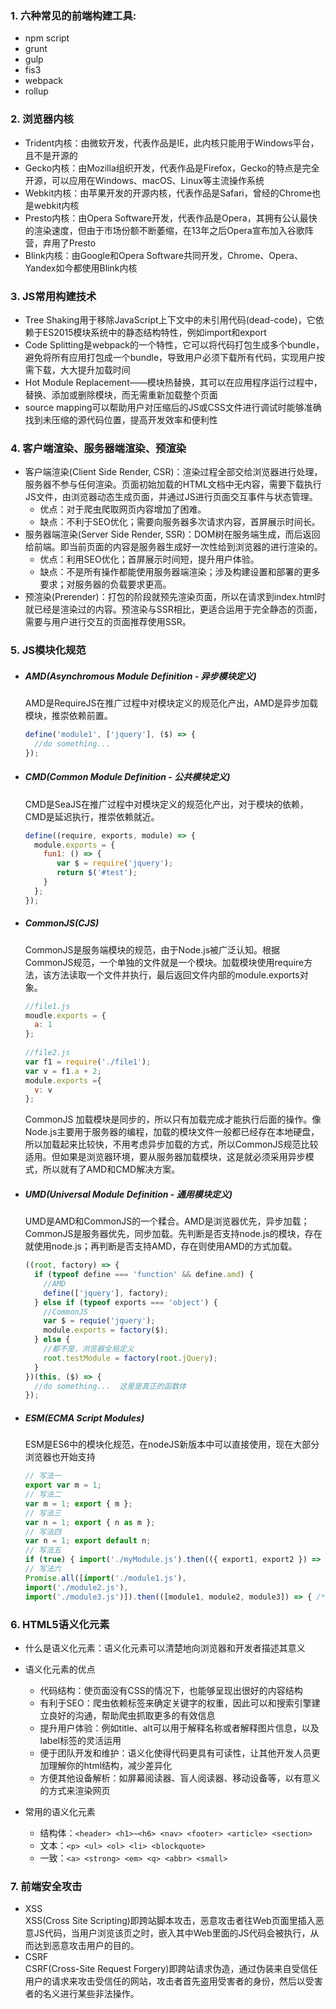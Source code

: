 ### 1. 六种常见的前端构建工具: 
+ npm script
+ grunt
+ gulp
+ fis3
+ webpack
+ rollup

### 2. 浏览器内核
+ Trident内核：由微软开发，代表作品是IE，此内核只能用于Windows平台，且不是开源的
+ Gecko内核：由Mozilla组织开发，代表作品是Firefox，Gecko的特点是完全开源，可以应用在Windows、macOS、Linux等主流操作系统
+ Webkit内核：由苹果开发的开源内核，代表作品是Safari，曾经的Chrome也是webkit内核
+ Presto内核：由Opera Software开发，代表作品是Opera，其拥有公认最快的渲染速度，但由于市场份额不断萎缩，在13年之后Opera宣布加入谷歌阵营，弃用了Presto
+ Blink内核：由Google和Opera Software共同开发，Chrome、Opera、Yandex如今都使用Blink内核

### 3. JS常用构建技术
+ Tree Shaking用于移除JavaScript上下文中的未引用代码(dead-code)，它依赖于ES2015模块系统中的静态结构特性，例如import和export
+ Code Splitting是webpack的一个特性，它可以将代码打包生成多个bundle，避免将所有应用打包成一个bundle，导致用户必须下载所有代码，实现用户按需下载，大大提升加载时间
+ Hot Module Replacement——模块热替换，其可以在应用程序运行过程中，替换、添加或删除模块，而无需重新加载整个页面
+ source mapping可以帮助用户对压缩后的JS或CSS文件进行调试时能够准确找到未压缩的源代码位置，提高开发效率和便利性

### 4. 客户端渲染、服务器端渲染、预渲染
+ 客户端渲染(Client Side Render, CSR)：渲染过程全部交给浏览器进行处理，服务器不参与任何渲染。页面初始加载的HTML文档中无内容，需要下载执行JS文件，由浏览器动态生成页面，并通过JS进行页面交互事件与状态管理。
    + 优点：对于爬虫爬取网页内容增加了困难。
    + 缺点：不利于SEO优化；需要向服务器多次请求内容，首屏展示时间长。
+ 服务器端渲染(Server Side Render, SSR)：DOM树在服务端生成，而后返回给前端。即当前页面的内容是服务器生成好一次性给到浏览器的进行渲染的。
    + 优点：利用SEO优化；首屏展示时间短，提升用户体验。
    + 缺点：不是所有操作都能使用服务器端渲染；涉及构建设置和部署的更多要求；对服务器的负载要求更高。
+ 预渲染(Prerender)：打包的阶段就预先渲染页面，所以在请求到index.html时就已经是渲染过的内容。预渲染与SSR相比，更适合运用于完全静态的页面，需要与用户进行交互的页面推荐使用SSR。

### 5. JS模块化规范
+ ##### AMD(Asynchromous Module Definition - 异步模块定义)
    AMD是RequireJS在推广过程中对模块定义的规范化产出，AMD是异步加载模块，推崇依赖前置。
    ```javascript
    define('module1', ['jquery'], ($) => {
      //do something...
    });
    ```

+ ##### CMD(Common Module Definition - 公共模块定义)
    CMD是SeaJS在推广过程中对模块定义的规范化产出，对于模块的依赖，CMD是延迟执行，推崇依赖就近。
    ```javascript
    define((require, exports, module) => {
      module.exports = {
        fun1: () => {
           var $ = require('jquery');
           return $('#test');
        }
      };
    });
    ```

+ ##### CommonJS(CJS)
    CommonJS是服务端模块的规范，由于Node.js被广泛认知。根据CommonJS规范，一个单独的文件就是一个模块。加载模块使用require方法，该方法读取一个文件并执行，最后返回文件内部的module.exports对象。
    ```javascript
    //file1.js
    moudle.exports = {
      a: 1
    };
     
    //file2.js
    var f1 = require('./file1');
    var v = f1.a + 2;
    module.exports ={
      v: v
    };
    ```
    CommonJS 加载模块是同步的，所以只有加载完成才能执行后面的操作。像Node.js主要用于服务器的编程，加载的模块文件一般都已经存在本地硬盘，所以加载起来比较快，不用考虑异步加载的方式，所以CommonJS规范比较适用。但如果是浏览器环境，要从服务器加载模块，这是就必须采用异步模式，所以就有了AMD和CMD解决方案。

+ ##### UMD(Universal Module Definition - 通用模块定义)
    UMD是AMD和CommonJS的一个糅合。AMD是浏览器优先，异步加载；CommonJS是服务器优先，同步加载。先判断是否支持node.js的模块，存在就使用node.js；再判断是否支持AMD，存在则使用AMD的方式加载。
    ```javascript
    ((root, factory) => {
      if (typeof define === 'function' && define.amd) {
        //AMD
        define(['jquery'], factory);
      } else if (typeof exports === 'object') {
        //CommonJS
        var $ = requie('jquery');
        module.exports = factory($);
      } else {
        //都不是，浏览器全局定义
        root.testModule = factory(root.jQuery);
      }
    })(this, ($) => {
      //do something...  这里是真正的函数体
    });
    ```

+ ##### ESM(ECMA Script Modules)
    ESM是ES6中的模块化规范，在nodeJS新版本中可以直接使用，现在大部分浏览器也开始支持
    ```javascript
    // 写法一
    export var m = 1;
    // 写法二
    var m = 1; export { m };
    // 写法三
    var n = 1; export { n as m };
    // 写法四
    var n = 1; export default n;
    // 写法五
    if (true) { import('./myModule.js').then(({ export1, export2 }) => { /* ... */ }); }
    // 写法六
    Promise.all([import('./module1.js'),
    import('./module2.js'),
    import('./module3.js')]).then(([module1, module2, module3]) => { /* ... */ });
    ```

### 6. HTML5语义化元素
+ 什么是语义化元素：语义化元素可以清楚地向浏览器和开发者描述其意义

+ 语义化元素的优点
    + 代码结构：使页面没有CSS的情况下，也能够呈现出很好的内容结构
    + 有利于SEO：爬虫依赖标签来确定关键字的权重，因此可以和搜索引擎建立良好的沟通，帮助爬虫抓取更多的有效信息
    + 提升用户体验：例如title、alt可以用于解释名称或者解释图片信息，以及label标签的灵活运用
    + 便于团队开发和维护：语义化使得代码更具有可读性，让其他开发人员更加理解你的html结构，减少差异化
    + 方便其他设备解析：如屏幕阅读器、盲人阅读器、移动设备等，以有意义的方式来渲染网页

+ 常用的语义化元素
    + 结构体：`<header> <h1>~<h6> <nav> <footer> <article> <section>`
    + 文本：`<p> <ul> <ol> <li> <blockquote>`
    + 一致：`<a> <strong> <em> <q> <abbr> <small>`

### 7. 前端安全攻击
+ XSS
<br>XSS(Cross Site Scripting)即跨站脚本攻击，恶意攻击者往Web页面里插入恶意JS代码，当用户浏览该页之时，嵌入其中Web里面的JS代码会被执行，从而达到恶意攻击用户的目的。
+ CSRF
<br>CSRF(Cross-Site Request Forgery)即跨站请求伪造，通过伪装来自受信任用户的请求来攻击受信任的网站，攻击者首先盗用受害者的身份，然后以受害者的名义进行某些非法操作。





